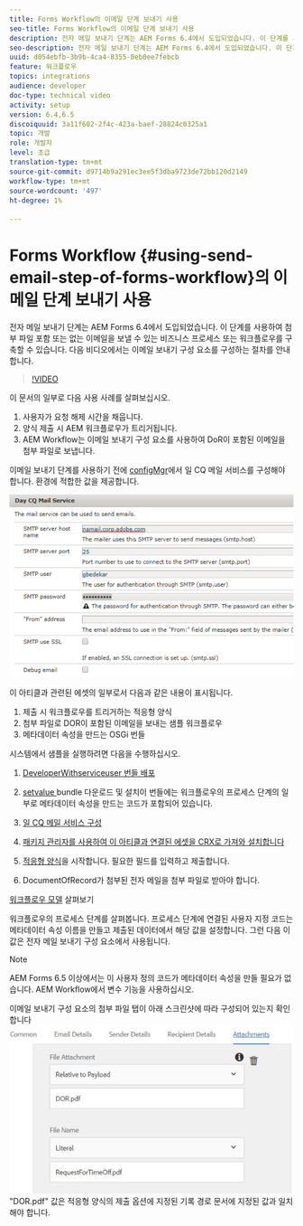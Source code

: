 ```yaml
---
title: Forms Workflow의 이메일 단계 보내기 사용
seo-title: Forms Workflow의 이메일 단계 보내기 사용
description: 전자 메일 보내기 단계는 AEM Forms 6.4에서 도입되었습니다. 이 단계를 사용하여 첨부 파일 포함 또는 없는 이메일을 보낼 수 있는 비즈니스 프로세스 또는 워크플로우를 구축할 수 있습니다. 다음 비디오에서는 이메일 보내기 구성 요소를 구성하는 절차를 안내합니다
seo-description: 전자 메일 보내기 단계는 AEM Forms 6.4에서 도입되었습니다. 이 단계를 사용하여 첨부 파일 포함 또는 없는 이메일을 보낼 수 있는 비즈니스 프로세스 또는 워크플로우를 구축할 수 있습니다. 다음 비디오에서는 이메일 보내기 구성 요소를 구성하는 절차를 안내합니다
uuid: d054ebfb-3b9b-4ca4-8355-0eb0ee7febcb
feature: 워크플로우
topics: integrations
audience: developer
doc-type: technical video
activity: setup
version: 6.4,6.5
discoiquuid: 3a11f602-2f4c-423a-baef-28824c0325a1
topic: 개발
role: 개발자
level: 초급
translation-type: tm+mt
source-git-commit: d9714b9a291ec3ee5f3dba9723de72bb120d2149
workflow-type: tm+mt
source-wordcount: '497'
ht-degree: 1%

---
```



# Forms Workflow {#using-send-email-step-of-forms-workflow}의 이메일 단계 보내기 사용

전자 메일 보내기 단계는 AEM Forms 6.4에서 도입되었습니다. 이 단계를 사용하여 첨부 파일 포함 또는 없는 이메일을 보낼 수 있는 비즈니스 프로세스 또는 워크플로우를 구축할 수 있습니다. 다음 비디오에서는 이메일 보내기 구성 요소를 구성하는 절차를 안내합니다.

>[!VIDEO](https://video.tv.adobe.com/v/21499/?quality=9&learn=on)

이 문서의 일부로 다음 사용 사례를 살펴보십시오.

1. 사용자가 요청 해제 시간을 채웁니다.
1. 양식 제출 시 AEM 워크플로우가 트리거됩니다.
1. AEM Workflow는 이메일 보내기 구성 요소를 사용하여 DoR이 포함된 이메일을 첨부 파일로 보냅니다.

이메일 보내기 단계를 사용하기 전에 [configMgr](http://localhost:4502/system/console/configMgr)에서 일 CQ 메일 서비스를 구성해야 합니다. 환경에 적합한 값을 제공합니다.

![일 CQ 메일 서비스 구성](assets/mailservice.png)

이 아티클과 관련된 에셋의 일부로서 다음과 같은 내용이 표시됩니다.

1. 제출 시 워크플로우를 트리거하는 적응형 양식
1. 첨부 파일로 DOR이 포함된 이메일을 보내는 샘플 워크플로우
1. 메타데이터 속성을 만드는 OSGi 번들

시스템에서 샘플을 실행하려면 다음을 수행하십시오.

1. [DeveloperWithserviceuser 번들 배포](/help/forms/assets/common-osgi-bundles/DevelopingWithServiceUser.jar)

1. [setvalue ](/help/forms/assets/common-osgi-bundles/SetValueApp.core-1.0-SNAPSHOT.jar)bundle 다운로드 및 설치이 번들에는 워크플로우의 프로세스 단계의 일부로 메타데이터 속성을 만드는 코드가 포함되어 있습니다.
1. [일 CQ 메일 서비스 구성](https://helpx.adobe.com/experience-manager/6-5/sites/administering/using/notification.html)
1. [패키지 관리자를 사용하여 이 아티클과 연결된 에셋을 CRX로 가져와 설치합니다](assets/emaildoraemformskt.zip)
1. [적응형 양식](http://localhost:4502/content/dam/formsanddocuments/helpx/timeoffrequestform/jcr:content?wcmmode=disabled)을 시작합니다. 필요한 필드를 입력하고 제출합니다.
1. DocumentOfRecord가 첨부된 전자 메일을 첨부 파일로 받아야 합니다.

[워크플로우 모델](http://localhost:4502/editor.html/conf/global/settings/workflow/models/emaildor.html) 살펴보기

워크플로우의 프로세스 단계를 살펴봅니다. 프로세스 단계에 연결된 사용자 지정 코드는 메타데이터 속성 이름을 만들고 제출된 데이터에서 해당 값을 설정합니다. 그런 다음 이 값은 전자 메일 보내기 구성 요소에서 사용됩니다.

>[!NOTE]
>
>AEM Forms 6.5 이상에서는 이 사용자 정의 코드가 메타데이터 속성을 만들 필요가 없습니다. AEM Workflow에서 변수 기능을 사용하십시오.

이메일 보내기 구성 요소의 첨부 파일 탭이 아래 스크린샷에 따라 구성되어 있는지 확인합니다
![전자 메일 첨부 파일 탭 보내기](assets/sendemailcomponentconfigure.jpg)&quot;DOR.pdf&quot; 값은 적응형 양식의 제출 옵션에 지정된 기록 경로 문서에 지정된 값과 일치해야 합니다.

